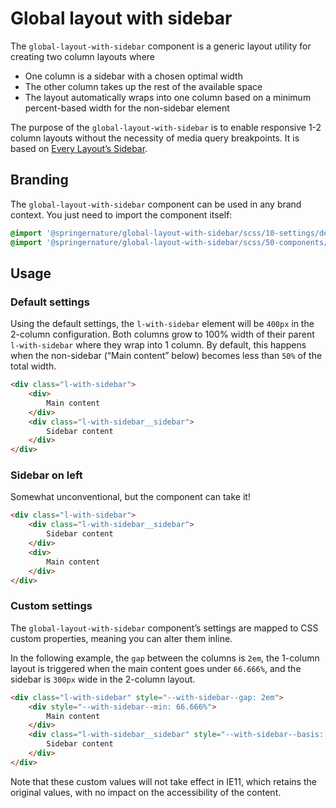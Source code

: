 # Global layout with sidebar

The `global-layout-with-sidebar` component is a generic layout utility for creating two column layouts where

* One column is a sidebar with a chosen optimal width
* The other column takes up the rest of the available space
* The layout automatically wraps into one column based on a minimum percent-based width for the non-sidebar element

The purpose of the `global-layout-with-sidebar` is to enable responsive 1-2 column layouts without the necessity of media query breakpoints. It is based on [Every Layout’s Sidebar](https://every-layout.dev/layouts/sidebar/).

## Branding

The `global-layout-with-sidebar` component can be used in any brand context. You just need to import the component itself:

```scss
@import '@springernature/global-layout-with-sidebar/scss/10-settings/default';
@import '@springernature/global-layout-with-sidebar/scss/50-components/layout-with-sidebar';
```

## Usage

### Default settings

Using the default settings, the `l-with-sidebar` element will be `400px` in the 2-column configuration. Both columns grow to 100% width of their parent `l-with-sidebar` where they wrap into 1 column. By default, this happens when the non-sidebar (“Main content” below) becomes less than `50%` of the total width.

```html
<div class="l-with-sidebar">
    <div>
        Main content
    </div>
    <div class="l-with-sidebar__sidebar">
        Sidebar content
    </div>
</div>
```

### Sidebar on left

Somewhat unconventional, but the component can take it!

```html
<div class="l-with-sidebar">
    <div class="l-with-sidebar__sidebar">
        Sidebar content
    </div>
    <div>
        Main content
    </div>
</div>
```

### Custom settings

The `global-layout-with-sidebar` component’s settings are mapped to CSS custom properties, meaning you can alter them inline.

In the following example, the `gap` between the columns is `2em`, the 1-column layout is triggered when the main content goes under `66.666%`, and the sidebar is `300px` wide in the 2-column layout.

```html
<div class="l-with-sidebar" style="--with-sidebar--gap: 2em">
    <div style="--with-sidebar--min: 66.666%">
        Main content
    </div>
    <div class="l-with-sidebar__sidebar" style="--with-sidebar--basis: 300px">
        Sidebar content
    </div>
</div>
```

Note that these custom values will not take effect in IE11, which retains the original values, with no impact on the accessibility of the content.

